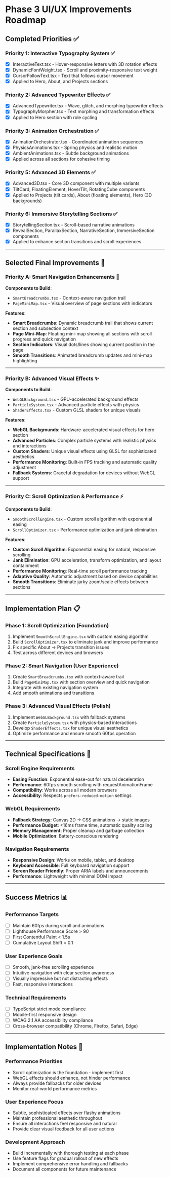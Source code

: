 # Phase 3 UI/UX Improvements Roadmap

## **Completed Priorities** ✅

### **Priority 1: Interactive Typography System** ✅
- [x] InteractiveText.tsx - Hover-responsive letters with 3D rotation effects
- [x] DynamicFontWeight.tsx - Scroll and proximity-responsive text weight
- [x] CursorFollowText.tsx - Text that follows cursor movement
- [x] Applied to Hero, About, and Projects sections

### **Priority 2: Advanced Typewriter Effects** ✅
- [x] AdvancedTypewriter.tsx - Wave, glitch, and morphing typewriter effects
- [x] TypographyMorpher.tsx - Text morphing and transformation effects
- [x] Applied to Hero section with role cycling

### **Priority 3: Animation Orchestration** ✅
- [x] AnimationOrchestrator.tsx - Coordinated animation sequences
- [x] PhysicsAnimations.tsx - Spring physics and realistic motion
- [x] AmbientAnimations.tsx - Subtle background animations
- [x] Applied across all sections for cohesive timing

### **Priority 5: Advanced 3D Elements** ✅
- [x] Advanced3D.tsx - Core 3D component with multiple variants
- [x] TiltCard, FloatingElement, HoverTilt, RotatingCube components
- [x] Applied to Projects (tilt cards), About (floating elements), Hero (3D backgrounds)

### **Priority 6: Immersive Storytelling Sections** ✅
- [x] StorytellingSection.tsx - Scroll-based narrative animations
- [x] RevealSection, ParallaxSection, NarrativeSection, ImmersiveSection components
- [x] Applied to enhance section transitions and scroll experiences

---

## **Selected Final Improvements** 🎯

### **Priority A: Smart Navigation Enhancements** 🧭
**Components to Build**:
- `SmartBreadcrumbs.tsx` - Context-aware navigation trail
- `PageMiniMap.tsx` - Visual overview of page sections with indicators

**Features**:
- **Smart Breadcrumbs**: Dynamic breadcrumb trail that shows current section and subsection context
- **Page Mini-Map**: Floating mini-map showing all sections with scroll progress and quick navigation
- **Section Indicators**: Visual dots/lines showing current position in the page
- **Smooth Transitions**: Animated breadcrumb updates and mini-map highlighting

---

### **Priority B: Advanced Visual Effects** ✨
**Components to Build**:
- `WebGLBackground.tsx` - GPU-accelerated background effects
- `ParticleSystem.tsx` - Advanced particle effects with physics
- `ShaderEffects.tsx` - Custom GLSL shaders for unique visuals

**Features**:
- **WebGL Backgrounds**: Hardware-accelerated visual effects for hero section
- **Advanced Particles**: Complex particle systems with realistic physics and interactions
- **Custom Shaders**: Unique visual effects using GLSL for sophisticated aesthetics
- **Performance Monitoring**: Built-in FPS tracking and automatic quality adjustment
- **Fallback Systems**: Graceful degradation for devices without WebGL support

---

### **Priority C: Scroll Optimization & Performance** ⚡
**Components to Build**:
- `SmoothScrollEngine.tsx` - Custom scroll algorithm with exponential easing
- `ScrollOptimizer.tsx` - Performance optimization and jank elimination

**Features**:
- **Custom Scroll Algorithm**: Exponential easing for natural, responsive scrolling
- **Jank Elimination**: GPU acceleration, transform optimization, and layout containment
- **Performance Monitoring**: Real-time scroll performance tracking
- **Adaptive Quality**: Automatic adjustment based on device capabilities
- **Smooth Transitions**: Eliminate jarky zoom/scale effects between sections

---

## **Implementation Plan** 📋

### **Phase 1: Scroll Optimization** (Foundation)
1. Implement `SmoothScrollEngine.tsx` with custom easing algorithm
2. Build `ScrollOptimizer.tsx` to eliminate jank and improve performance
3. Fix specific About → Projects transition issues
4. Test across different devices and browsers

### **Phase 2: Smart Navigation** (User Experience)
1. Create `SmartBreadcrumbs.tsx` with context-aware trail
2. Build `PageMiniMap.tsx` with section overview and quick navigation
3. Integrate with existing navigation system
4. Add smooth animations and transitions

### **Phase 3: Advanced Visual Effects** (Polish)
1. Implement `WebGLBackground.tsx` with fallback systems
2. Create `ParticleSystem.tsx` with physics-based interactions
3. Develop `ShaderEffects.tsx` for unique visual aesthetics
4. Optimize performance and ensure smooth 60fps operation

---

## **Technical Specifications** 🔧

### **Scroll Engine Requirements**
- **Easing Function**: Exponential ease-out for natural deceleration
- **Performance**: 60fps smooth scrolling with requestAnimationFrame
- **Compatibility**: Works across all modern browsers
- **Accessibility**: Respects `prefers-reduced-motion` settings

### **WebGL Requirements**
- **Fallback Strategy**: Canvas 2D → CSS animations → static images
- **Performance Budget**: <16ms frame time, automatic quality scaling
- **Memory Management**: Proper cleanup and garbage collection
- **Mobile Optimization**: Battery-conscious rendering

### **Navigation Requirements**
- **Responsive Design**: Works on mobile, tablet, and desktop
- **Keyboard Accessible**: Full keyboard navigation support
- **Screen Reader Friendly**: Proper ARIA labels and announcements
- **Performance**: Lightweight with minimal DOM impact

---

## **Success Metrics** 📊

### **Performance Targets**
- [ ] Maintain 60fps during scroll and animations
- [ ] Lighthouse Performance Score > 90
- [ ] First Contentful Paint < 1.5s
- [ ] Cumulative Layout Shift < 0.1

### **User Experience Goals**
- [ ] Smooth, jank-free scrolling experience
- [ ] Intuitive navigation with clear section awareness
- [ ] Visually impressive but not distracting effects
- [ ] Fast, responsive interactions

### **Technical Requirements**
- [ ] TypeScript strict mode compliance
- [ ] Mobile-first responsive design
- [ ] WCAG 2.1 AA accessibility compliance
- [ ] Cross-browser compatibility (Chrome, Firefox, Safari, Edge)

---

## **Implementation Notes** 📝

### **Performance Priorities**
- Scroll optimization is the foundation - implement first
- WebGL effects should enhance, not hinder performance
- Always provide fallbacks for older devices
- Monitor real-world performance metrics

### **User Experience Focus**
- Subtle, sophisticated effects over flashy animations
- Maintain professional aesthetic throughout
- Ensure all interactions feel responsive and natural
- Provide clear visual feedback for all user actions

### **Development Approach**
- Build incrementally with thorough testing at each phase
- Use feature flags for gradual rollout of new effects
- Implement comprehensive error handling and fallbacks
- Document all components for future maintenance 